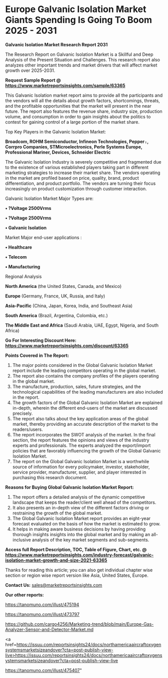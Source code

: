 # Europe Galvanic Isolation Market Giants Spending Is Going To Boom 2025 - 2031

<strong>Galvanic Isolation Market Research Report 2031</strong>

The Research Report on Galvanic Isolation Market is a Skillful and Deep Analysis of the Present Situation and Challenges. This research report also analyzes other important trends and market drivers that will affect market growth over 2025-2031.

<strong>Request Sample Report @ <a href=https://www.marketreportsinsights.com/sample/63365>https://www.marketreportsinsights.com/sample/63365</a></strong>

This Galvanic Isolation market report aims to provide all the participants and the vendors will all the details about growth factors, shortcomings, threats, and the profitable opportunities that the market will present in the near future. The report also features the revenue share, industry size, production volume, and consumption in order to gain insights about the politics to contest for gaining control of a large portion of the market share.

Top Key Players in the Galvanic Isolation Market:

<strong>Broadcom, ROHM Semiconductor, Infineon Technologies, Pepperᛧ, Corrpro Companies, STMicroelectronics, Perle Systems Europe, Professional Mariner, Devices, Schneider Electric</strong>

The Galvanic Isolation Industry is severely competitive and fragmented due to the existence of various established players taking part in different marketing strategies to increase their market share. The vendors operating in the market are profiled based on price, quality, brand, product differentiation, and product portfolio. The vendors are turning their focus increasingly on product customization through customer interaction.

Galvanic Isolation Market Major Types are:

<strong>• ?Voltage 2500Vrms

• ?Voltage 2500Vrms

• Galvanic Isolation</strong>

Market Major end-user applications :

<strong>• Healthcare

• Telecom

• Manufacturing</strong>

Regional Analysis

</u><strong><b>North America</b></strong> (the United States, Canada, and Mexico)

<strong><b>Europe </b></strong>(Germany, France, UK, Russia, and Italy)

<strong><b>Asia-Pacific</b></strong> (China, Japan, Korea, India, and Southeast Asia)

<strong><b>South America</b></strong> (Brazil, Argentina, Colombia, etc.)

<strong><b>The Middle East and Africa</b></strong> (Saudi Arabia, UAE, Egypt, Nigeria, and South Africa)

<strong>Go For Interesting Discount Here: <a href=https://www.marketreportsinsights.com/discount/63365>https://www.marketreportsinsights.com/discount/63365</a></strong>

<strong>Points Covered in The Report:</strong>
<ol>
  <li>The major points considered in the Global Galvanic Isolation Market report include the leading competitors operating in the global market.</li>
  <li>The report also contains the company profiles of the players operating in the global market.</li>
  <li>The manufacture, production, sales, future strategies, and the technological capabilities of the leading manufacturers are also included in the report.</li>
  <li>The growth factors of the Global Galvanic Isolation Market are explained in-depth, wherein the different end-users of the market are discussed precisely.</li>
  <li>The report also talks about the key application areas of the global market, thereby providing an accurate description of the market to the readers/users.</li>
  <li>The report incorporates the SWOT analysis of the market. In the final section, the report features the opinions and views of the industry experts and professionals. The experts analyzed the export/import policies that are favorably influencing the growth of the Global Galvanic Isolation Market.</li>
  <li>The report on the Global Galvanic Isolation Market is a worthwhile source of information for every policymaker, investor, stakeholder, service provider, manufacturer, supplier, and player interested in purchasing this research document.</li>
</ol>
<strong>Reasons for Buying Global Galvanic Isolation Market Report:</strong>

<ol>
  <li>The report offers a detailed analysis of the dynamic competitive landscape that keeps the reader/client well ahead of the competitors.</li>
  <li>It also presents an in-depth view of the different factors driving or restraining the growth of the global market.</li>
  <li>The Global Galvanic Isolation Market report provides an eight-year forecast evaluated on the basis of how the market is estimated to grow.</li>
  <li>It helps in making aware business decisions by having providing thorough insights insights into the global market and by making an all-inclusive analysis of the key market segments and sub-segments.</li>
</ol>
<strong>Access full Report Description, TOC, Table of Figure, Chart, etc. @ <a href=https://www.marketreportsinsights.com/industry-forecast/galvanic-isolation-market-growth-and-size-2021-63365>https://www.marketreportsinsights.com/industry-forecast/galvanic-isolation-market-growth-and-size-2021-63365</a></strong>


Thanks for reading this article; you can also get individual chapter wise section or region wise report version like Asia, United States, Europe.

<strong>Contact Us:</strong>
sales@marketreportsinsights.com

<strong>Our other reports:</strong>

<a href=https://tanomuno.com/illust/475194>https://tanomuno.com/illust/475194</a>

<a href=https://tanomuno.com/illust/473797>https://tanomuno.com/illust/473797</a>

<a href=https://github.com/cargo4256/Marketing-trend/blob/main/Europe-Gas-Analyzer-Sensor-and-Detector-Market.md>https://github.com/cargo4256/Marketing-trend/blob/main/Europe-Gas-Analyzer-Sensor-and-Detector-Market.md</a>

<a href=https://issuu.com/reportsinsights24/docs/northamericaaircraftoxygensystemsmarketsizeandover?cta=post-publish-view-live>https://issuu.com/reportsinsights24/docs/northamericaaircraftoxygensystemsmarketsizeandover?cta=post-publish-view-live</a>

<a href=https://tanomuno.com/illust/475407>https://tanomuno.com/illust/475407</a>"
